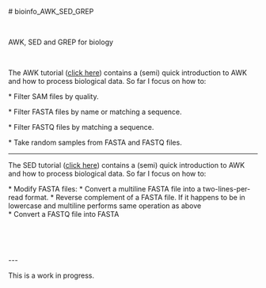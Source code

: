 \# bioinfo_AWK_SED_GREP

<script src="https://gist.github.com/rodriguezmDNA/a9452f4831ad54a6a4f4cb06fef9effd.js"></script> 

AWK, SED and GREP for biology

 

The AWK tutorial ([click here](Understanding_AWK.ipynb)) contains a (semi) quick
introduction to AWK and how to process biological data. So far I focus on how to:

\* Filter SAM files by quality.

\* Filter FASTA files by name or matching a sequence.

\* Filter FASTQ files by matching a sequence.

\* Take random samples from FASTA and FASTQ files.

---

The SED tutorial ([click here](Understanding_SED.ipynb)) contains a (semi) quick
introduction to AWK and how to process biological data. So far I focus on how to:

\* Modify FASTA files:
	\* Convert a multiline FASTA file into a two-lines-per-read format.
	\* Reverse complement of a FASTA file. If it happens to be in lowercase and multiline performs same operation as above	
\* Convert a FASTQ file into FASTA

 

 

\---

This is a work in progress.
